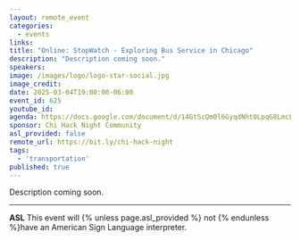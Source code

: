 ```yaml
---
layout: remote_event
categories:
  - events
links: 
title: "Online: StopWatch - Exploring Bus Service in Chicago"
description: "Description coming soon."
speakers:
image: /images/logo/logo-star-social.jpg
image_credit:
date: 2025-03-04T19:00:00-06:00
event_id: 625
youtube_id:
agenda: https://docs.google.com/document/d/14GtScQm0l6GyqdNht0LpqG8LmcEF7i3COjNJ06PaTj8/edit#
sponsor: Chi Hack Night Community
asl_provided: false
remote_url: https://bit.ly/chi-hack-night
tags: 
  - 'transportation'
published: true
---
```


Description coming soon.

---

**ASL** This event will {% unless page.asl_provided %} not {% endunless %}have an American Sign Language interpreter.
